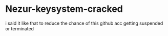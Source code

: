 # Nezur-keysystem-cracked
i said it like that to reduce the chance of this github acc getting suspended or terminated

